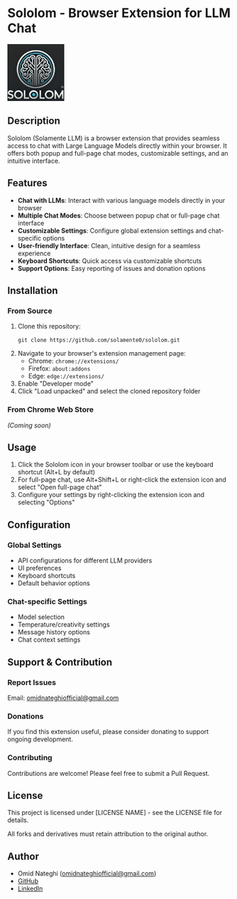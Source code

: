 # Sololom - Browser Extension for LLM Chat

![Sololom Logo](./assets/icons/icon128.png)

## Description

Sololom (Solamente LLM) is a browser extension that provides seamless access to chat with Large Language Models directly within your browser. It offers both popup and full-page chat modes, customizable settings, and an intuitive interface.

## Features

- **Chat with LLMs**: Interact with various language models directly in your browser
- **Multiple Chat Modes**: Choose between popup chat or full-page chat interface
- **Customizable Settings**: Configure global extension settings and chat-specific options
- **User-friendly Interface**: Clean, intuitive design for a seamless experience
- **Keyboard Shortcuts**: Quick access via customizable shortcuts
- **Support Options**: Easy reporting of issues and donation options

## Installation

### From Source
1. Clone this repository:
   ```
   git clone https://github.com/solamente0/sololom.git
   ```
2. Navigate to your browser's extension management page:
   - Chrome: `chrome://extensions/`
   - Firefox: `about:addons`
   - Edge: `edge://extensions/`
3. Enable "Developer mode"
4. Click "Load unpacked" and select the cloned repository folder

### From Chrome Web Store
*(Coming soon)*

## Usage

1. Click the Sololom icon in your browser toolbar or use the keyboard shortcut (Alt+L by default)
2. For full-page chat, use Alt+Shift+L or right-click the extension icon and select "Open full-page chat"
3. Configure your settings by right-clicking the extension icon and selecting "Options"

## Configuration

### Global Settings
- API configurations for different LLM providers
- UI preferences
- Keyboard shortcuts
- Default behavior options

### Chat-specific Settings
- Model selection
- Temperature/creativity settings
- Message history options
- Chat context settings

## Support & Contribution

### Report Issues
Email: omidnateghiofficial@gmail.com

### Donations
If you find this extension useful, please consider donating to support ongoing development.

### Contributing
Contributions are welcome! Please feel free to submit a Pull Request.

## License

This project is licensed under [LICENSE NAME] - see the LICENSE file for details.

All forks and derivatives must retain attribution to the original author.

## Author

- Omid Nateghi (omidnateghiofficial@gmail.com)
- [GitHub](https://github.com/solamente0)
- [LinkedIn](https://linkedin.com/in/solamente)
